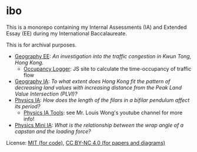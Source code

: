 # ibo

This is a monorepo containing my Internal Assessments (IA) and Extended Essay (EE) during my International Baccalaureate.

This is for archival purposes.

- [Geography EE](./projects/geo-ee): *An investigation into the traffic congestion in Kwun Tong, Hong Kong.*
  - [Occupancy Logger](./projects/occupancy-logger): JS site to calculate the time-occupancy of traffic flow
- [Geography IA](./projects/geo-ia): *To what extent does Hong Kong fit the pattern of decreasing land values with increasing distance from the Peak Land Value Intersection (PLVI)?*
- [Physics IA](./projects/phy-ia): *How does the length of the filars in a bifilar pendulum affect its period?*
  - [Physics IA Tools](./projects/phy-ia-tools/): see Mr. Louis Wong's youtube channel for more info!
- [Physics Mini IA](./projects/phy-mini-ia): *What is the relationship between the wrap angle of a capstan and the loading force?*

License: [MIT (for code)](./LICENSE), [CC BY-NC 4.0 (for papers and diagrams)](https://creativecommons.org/licenses/by-nc/4.0/)